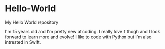 # Hello-World
My Hello World repository

I'm 15 years old and I'm pretty new at coding. I really love it thogh and I look forward to learn more and evolve! 
I like to code with Python but I'm also intrested in Swift.
